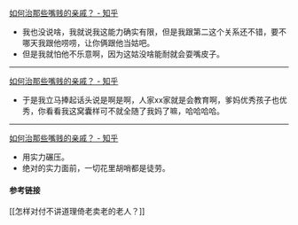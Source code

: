 [ 如何治那些嘴贱的亲戚？ - 知乎](https://www.zhihu.com/question/40025381/answer/2588543039)

- 我也没说啥，我就说我这能力确实有限，但是我跟第二这个关系还不错，要不哪天我跟他唠唠，让你俩跟他当姑吧。
- 但是我就怕他不乐意啊，因为这姑没啥能耐就会耍嘴皮子。
---
[如何治那些嘴贱的亲戚？ - 知乎](https://www.zhihu.com/question/40025381/answer/2585696541)

- 于是我立马捧起话头说是啊是啊，人家xx家就是会教育啊，爹妈优秀孩子也优秀，你看看我这窝囊样可不就全随了我妈了嘛，哈哈哈哈。
---
[如何治那些嘴贱的亲戚？ - 知乎](https://www.zhihu.com/question/40025381/answer/2582144830)

- 用实力碾压。
- 绝对的实力面前，一切花里胡哨都是徒劳。
#### 参考链接
[[怎样对付不讲道理倚老卖老的老人？]]
